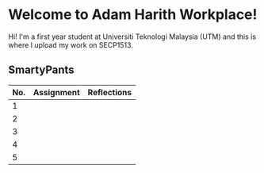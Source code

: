 # Welcome to Adam Harith Workplace!

Hi! I'm a first year student at Universiti Teknologi Malaysia (UTM) and this is where I upload my work on SECP1513.
## SmartyPants



|  No. |          Assignment           |        Reflections          |
|------|-------------------------------|-----------------------------|
|   1  |                               |                             |
|   2  |                               |                             |
|   3  |                               |                             |
|   4  |                               |                             |
|   5  |                               |                             |
